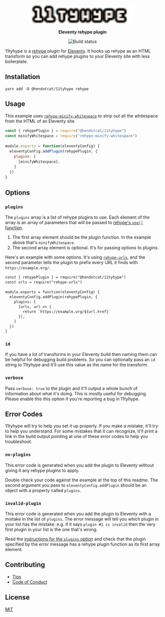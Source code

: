 <p align="center">
  <img
    alt="11tyhype"
    src="https://github.com/hendotcat/11tyhype/raw/trunk/11tyhype.svg"
    height="64"
  />
</p>

<p align="center">
  <strong>
    Eleventy rehype plugin
  </strong>
</p>

<p align="center">
  <img
    src="https://github.com/hendotcat/11tyhype/actions/workflows/publish.yml/badge.svg"
    alt="Build status"
  />
</p>

11tyhype is a [rehype] plugin for [Eleventy][11ty].
It hooks up rehype as an HTML transform so you can add rehype plugins to your
Eleventy site with less boilerplate.

## Installation

```
yarn add -D @hendotcat/11tyhype rehype
```

## Usage

This example uses [`rehype-minify-whitespace`][rehype-minify-whitespace] to
strip out all the whitespace from the HTML of an Eleventy site.

```javascript
const { rehypePlugin } = require("@hendotcat/11tyhype")
const minifyWhitespace = require("rehype-minify-whitespace")

module.exports = function(eleventyConfig) {
  eleventyConfig.addPlugin(rehypePlugin, {
    plugins: [
      [minifyWhitespace],
    ]
  })
}
```

## Options

### `plugins`

The `plugins` array is a list of rehype plugins to use.
Each element of the array is an array of parameters that will be passed to
[rehype's `use()` function][use].

1. The first array element should be the plugin function. In the example above
   that's `minifyWhitespace`.
2. The second array element is optional. It's for passing options to plugins.

Here's an example with some options.
It's using [`rehype-urls`][rehype-urls], and the second parameter tells the
plugin to prefix every URL it finds with `https://example.org/`.

```
const { rehypePlugin } = require("@hendotcat/11tyhype")
const urls = require("rehype-urls")

module.exports = function(eleventyConfig) {
  eleventyConfig.addPlugin(rehypePlugin, {
    plugins: [
      [urls, url => {
        return `https://example.org/${url.href}`
      }],
    ]
  })
}
```

### `id`

If you have a lot of transforms in your Eleventy build then naming them can be
helpful for debugging build problems. So you can optionally pass an `id` string to
11tyhype and it'll use this value as the name for the transform.

### `verbose`

Pass `verbose: true` to the plugin and it'll output a whole bunch of
information about what it's doing. This is mostly useful for debugging. Please
enable this this option if you're reporting a bug in 11tyhype.

## Error Codes

11tyhype will try to help you set it up properly. If you make a mistake,
it'll try to help you understand. For some mistakes that it can recognize,
it'll print a link in the build output pointing at one of these error codes to
help you troubleshoot.

### `no-plugins`

This error code is generated when you add the plugin to Eleventy without giving
it any rehype plugins to apply.

Double check your code against the example at the top of this readme. The
second argument you pass to `eleventyConfig.addPlugin` should be an object with
a property called `plugins`.

### `invalid-plugin`

This error code is generated when you add the plugin to Eleventy with a mistake
in the list of `plugins`. The error message will tell you which plugin in your
list has the mistake: e.g. if it says `plugin #1 is invalid` then the very first
plugin in your list is the one that's wrong.

Read the [instructions for the `plugins` option](#plugins) and check that the
plugin specified by the error message has a rehype plugin function as its first
array element.

## Contributing

* [Tips][Contributing]
* [Code of Conduct]

## License

[MIT]

[11ty]: https://www.11ty.dev
[rehype]: https://github.com/rehypejs/rehype
[rehype-minify-whitespace]: https://github.com/rehypejs/rehype-minify/tree/main/packages/rehype-minify-whitespace
[rehype-urls]: https://github.com/brechtcs/rehype-urls
[use]: https://github.com/unifiedjs/unified#processoruseplugin-options
[Contributing]: https://github.com/hendotcat/11tyhype/blob/trunk/contributing.md
[Code of Conduct]: https://github.com/hendotcat/11tyhype/blob/trunk/code_of_conduct.md
[MIT]: https://github.com/hendotcat/11tyhype/blob/trunk/license
